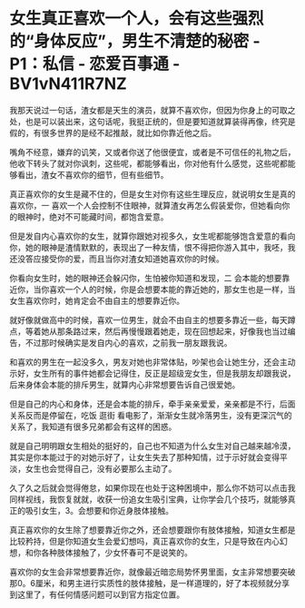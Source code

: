 # 女生真正喜欢一个人，会有这些强烈的“身体反应”，男生不清楚的秘密 - P1：私信 - 恋爱百事通 - BV1vN411R7NZ

我那天说过一句话，渣女都是天生的演员，就算不喜欢你，但因为你身上的可取之处，也是可以装出来，这句话呢，我挺正统的，但是要知道就算装得再像，终究是假的，有很多世界的是经不起推敲，就比如你靠近他之后。

嘴角不经意，嫌弃的讥笑，又或者你送了他很便宜，或者是不可信任的礼物之后，他收下转头了就对你讽刺，这些呢，都能够看出，你对他有什么感觉，这些呢都能够看出，渣女不喜欢你的细节，但有些细节。

真正喜欢你的女生是藏不住的，但是女生对你有这些生理反应，就说明女生是真的喜欢你，一 喜欢一个人会控制不住眼神，就算渣女再怎么假装爱你，但她看向你的眼神时，绝对不可能藏时间，都饱含爱意。

但是发自内心喜欢你的女生，就算你跟她对视多久，女生呢都能够饱含爱意的看向你，她的眼神是渣情默默的，表现出了一种友情，恨不得把你游入其中，我呸，我还没答应接受你的爱，而且当你对渣女知道她喜欢你的时候。

你看向女生时，她的眼神还会躲闪你，生怕被你知道和发现，二 会本能的想要靠近你，当你喜欢一个人的时候，你是会想要本能的靠近她的，那女生也是一样，当女生喜欢你时，她肯定会不由自主的想要靠近你。

就好像就做高中的时候，喜欢一位男生，就会不由自主的想要多靠近一些，每天蹲点，等着她从那条路过来，然后再慢慢跟着她走，现在回想起来，好像我也当过编告，不过那时候确实是发自内心的喜欢，之前我一朋友跟我说。

和喜欢的男生在一起没多久，男友对她也非常体贴，吵架也会让她生分，还会主动示好，女生所有的事件她都会记得住，反正是超级宠女生，但是我朋友却跟我说，后来身体会本能的排斥男生，就算内心非常想要告诉自己很爱她。

但是自己的内心和身体，还是会本能的排斥，牵手亲亲爱爱，亲亲都是不行，后面关系反而是停留在，吃饭 逛街 看电影了，渐渐女生就冷落男生，没有更深沉气的关系了，我知道有很多兄弟都会有这样的困惑。

就是自己明明跟女生相处的挺好的，自己也不知道为什么女生对自己越来越冷漠，其实是你本能过于的对她示好了，让女生失去了那种知情，过于示好就会变得平淡，女生也会觉得自己，没有必要那么主动了。

久了久之后就会觉得倦怠，如果你现在也处于这种困境中，那么你不妨可以点击我同样视线，我恢复就就，收获一份追女生吸引宝典，让你学会几个技巧，就能够真正的吸引女生，3。会想要和你近身肢体接触。

真正喜欢你的女生除了想要靠近你之外，还会想要跟你有肢体接触，知道女生都是比较矜持，但是你知道女生会爱幻想吗，真正喜欢你的女生，只是导致在内心幻想，和你各种肢体接触了，少女怀春可不是说笑的。

喜欢你的女生会非常想要靠近你，就像最近暗恋局势怀男里面，女主非常想要突破那0。6厘米，和男主进行实质性的肢体接触，是一样道理的，好了本视频就分享到这里了，有任何情感问题可以到官方指定位置。

